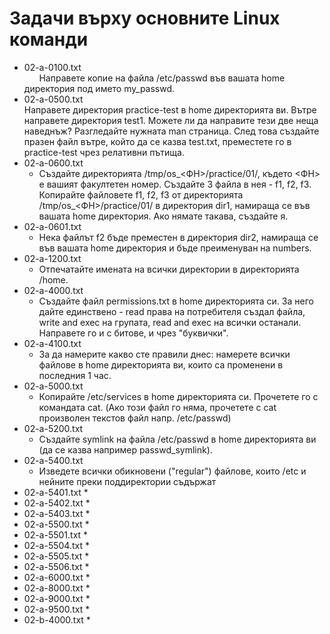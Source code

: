 # Задачи върху основните Linux команди
* 02-a-0100.txt  
&nbsp;&nbsp;&nbsp;&nbsp;&nbsp;&nbsp;Направете копие на файла /etc/passwd във вашата home директория под името my_passwd.
* 02-a-0500.txt  
Направете директория practice-test в home директорията ви. Вътре направете директория test1. Можете ли да направите тези две неща наведнъж? Разгледайте нужната man страница. След това създайте празен файл вътре, който да се казва test.txt, преместете го в practice-test чрез релативни пътища.</div>
* 02-a-0600.txt
   * Създайте директорията /tmp/os_<ФН>/practice/01/, където <ФН> е вашият факултетен номер. Създайте 3 файла в нея - f1, f2, f3. Копирайте файловете f1, f2, f3 от директорията /tmp/os_<ФН>/practice/01/ в директория dir1, намираща се във вашата home директория. Ако нямате такава, създайте я.
* 02-a-0601.txt
   * Нека файлът f2 бъде преместен в директория dir2, намираща се във вашата home директория и бъде преименуван на numbers.
* 02-a-1200.txt
   * Отпечатайте имената на всички директории в директорията /home.
* 02-a-4000.txt
   * Създайте файл permissions.txt в home директорията си. За него дайте единствено - read права на потребителя създал файла, write and exec на групата, read and exec на всички останали. Направете го и с битове, и чрез "буквички".
* 02-a-4100.txt
   * За да намерите какво сте правили днес: намерете всички файлове в home директорията ви, които са променени в последния 1 час.
* 02-a-5000.txt
   * Копирайте /etc/services в home директорията си. Прочетете го с командата cat. (Ако този файл го няма, прочетете с cat произволен текстов файл напр. /etc/passwd)
* 02-a-5200.txt
   * Създайте symlink на файла /etc/passwd в home директорията ви (да се казва например passwd_symlink).
* 02-a-5400.txt
   * Изведете всички обикновени ("regular") файлове, които /etc и нейните преки поддиректории съдържат
* 02-a-5401.txt
   * 
* 02-a-5402.txt
   * 
* 02-a-5403.txt
   * 
* 02-a-5500.txt
   * 
* 02-a-5501.txt
   * 
* 02-a-5504.txt
   * 
* 02-a-5505.txt
   * 
* 02-a-5506.txt
   * 
* 02-a-6000.txt
   * 
* 02-a-8000.txt
   * 
* 02-a-9000.txt
   * 
* 02-a-9500.txt
   * 
* 02-b-4000.txt
   * 
